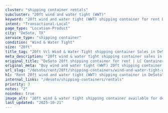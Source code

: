 ```yaml
---
cluster: "shipping container rentals"
subcluster: "20ft wind and water tight (WWT)"
keyword: "20ft wind and water tight (WWT) shipping container for rent DeSoto, TX"
intent: "Transactional-Local"
page_type: "Location-Product"
city: "DeSoto, TX"
service_type: "shipping container"
condition: "Wind & Water Tight"
size: "20ft"
title_tag: "20ft Vcl Wind & Water Tight shipping container Sales in DeSoto | LC Container"
meta_description: "20ft wind & water tight shipping container sales in DeSoto. Fast delivery, competitive pricing. Serving shipping containers area. Quote ID: W1H. Call (214) 524-4168 for your free quote today."
original_title: "DeSoto 20ft shipping container for rent | LC Container"
original_meta: "Buy wind and water tight (WWT) 20ft shipping container rent with local delivery in DeSoto, TX. LC Container — local Since 2003. Request a fast quote today."
url_slug: "/desoto/rent/20ft/shipping-containers/wind-and-water-tight-wwt"
h1: "Rent 20ft wind and water tight (WWT) shipping container in DeSoto"
internal_links: "/desoto/shipping-containers/rentals"
priority: 3
notes: "2"
noindex: true
image_alt: "20ft wind & water tight shipping container available for delivery in DeSoto"
last_updated: "2025-10-21"
---
```


<!-- TODO: Add unique city/inventory copy, images, and internal links here. -->
